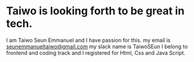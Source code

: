 # Taiwo is looking forth to be great in tech.
I am Taiwo Seun Emmanuel and I have passion for this.
my email is seunemmanueltaiwo@gmail.com
my  slack name is TaiwoSEun
I belong to frontend and coding track and I registered for Html, Css and Java Script.
